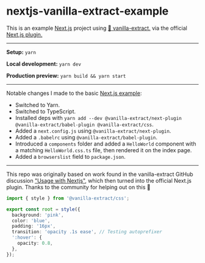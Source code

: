 # nextjs-vanilla-extract-example

This is an example [Next.js](https://nextjs.org) project using [🧁 vanilla-extract.](https://vanilla-extract.style) via the official [Next.js plugin.](https://vanilla-extract.style/documentation/setup/#nextjs)

---

**Setup:** `yarn`

**Local development:** `yarn dev`

**Production preview:** `yarn build && yarn start`

---

Notable changes I made to the basic [Next.js example](https://nextjs.org/learn):

- Switched to Yarn.
- Switched to TypeScript.
- Installed deps with `yarn add --dev @vanilla-extract/next-plugin @vanilla-extract/babel-plugin @vanilla-extract/css`.
- Added a `next.config.js` using `@vanilla-extract/next-plugin`.
- Added a `.babelrc` using `@vanilla-extract/babel-plugin`.
- Introduced a `components` folder and added a `HelloWorld` component with a matching `HelloWorld.css.ts` file, then rendered it on the index page.
- Added a `browserslist` field to `package.json`.

---

This repo was originally based on work found in the vanilla-extract GitHub discussion ["Usage with Nextjs"](https://github.com/seek-oss/vanilla-extract/discussions/89), which then turned into the official Next.js plugin. Thanks to the community for helping out on this 🙏

```ts
import { style } from '@vanilla-extract/css';

export const root = style({
  background: 'pink',
  color: 'blue',
  padding: '16px',
  transition: 'opacity .1s ease', // Testing autoprefixer
  ':hover': {
    opacity: 0.8,
  },
});
```
